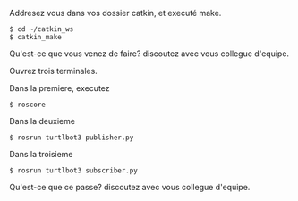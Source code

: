 Addresez vous dans vos dossier catkin, et executé make. 


```
$ cd ~/catkin_ws
$ catkin_make
```


Qu'est-ce que vous venez de faire? discoutez avec vous collegue d'equipe. 


Ouvrez trois terminales. 

Dans la premiere, executez

```
$ roscore
```

Dans la deuxieme

```
$ rosrun turtlbot3 publisher.py
```

Dans la troisieme

```
$ rosrun turtlbot3 subscriber.py
```

Qu'est-ce que ce passe? discoutez avec vous collegue d'equipe.

